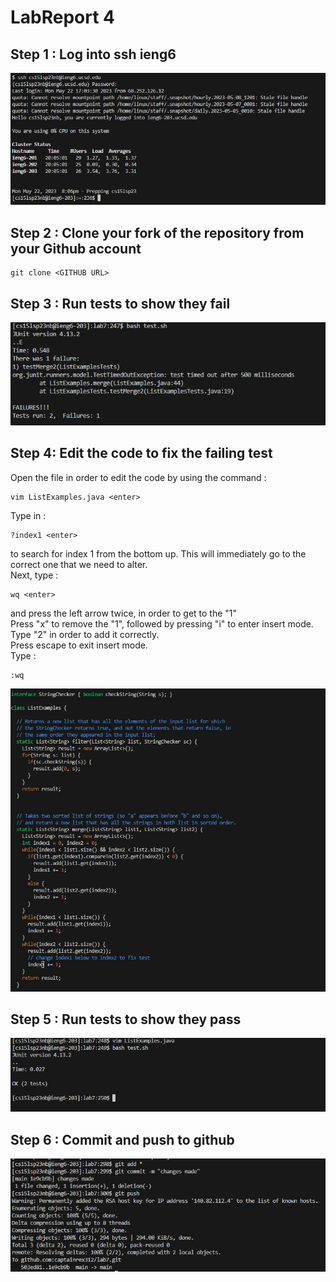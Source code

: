# LabReport 4

## Step 1 : Log into ssh ieng6

![Image](Login.JPG)

## Step 2 : Clone your fork of the repository from your Github account

~~~
git clone <GITHUB URL>
~~~

## Step 3 : Run tests to show they fail

![Image](Testfail.JPG)

## Step 4: Edit the code to fix the failing test

Open the file in order to edit the code by using the command :
~~~
vim ListExamples.java <enter>
~~~
Type in :
~~~
?index1 <enter>
~~~
to search for index 1 from the bottom up. This will immediately go to the correct one that we need to alter.\
Next, type :
~~~
wq <enter>
~~~
and press the left arrow twice, <left><left> in order to get to the "1"\
Press "x" to remove the "1", followed by pressing "i" to enter insert mode. Type "2" in order to add it correctly.\
Press escape to exit insert mode.\
Type :
~~~
:wq
~~~
![Image](Openfail.JPG)

## Step 5 : Run tests to show they pass
  
![Image](Testpass.JPG)

## Step 6 : Commit and push to github
  
![Image](Gitpush.JPG)
